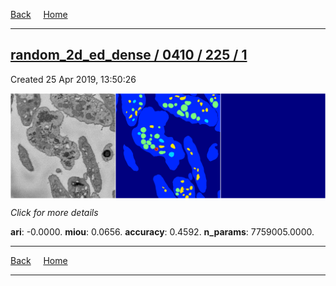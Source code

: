 
[Back](..)&nbsp;&nbsp;&nbsp;&nbsp;&nbsp;[Home](https://leapmanlab.github.io/snapshots)

---

<div class="summary"><a href="1"><h2>random_2d_ed_dense / 0410 / 225 / 1</h2></a><p>Created 25 Apr 2019, 13:50:26
</p><a href="1"><img src="1/media/summary.png" align="center"></a><p>
<i>Click for more details</i>
</p></div>

**ari**: -0.0000. **miou**: 0.0656. **accuracy**: 0.4592. **n_params**: 7759005.0000. 

---

[Back](..)&nbsp;&nbsp;&nbsp;&nbsp;&nbsp;[Home](https://leapmanlab.github.io/snapshots)

---